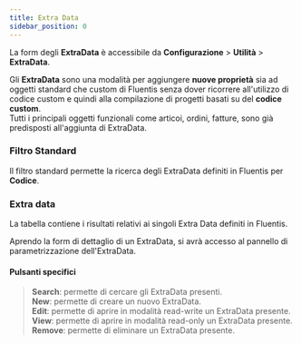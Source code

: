 ```yaml
---
title: Extra Data
sidebar_position: 0
---
```


La form degli **ExtraData** è accessibile da **Configurazione** > **Utilità** > **ExtraData**.

Gli **ExtraData** sono una modalità per aggiungere **nuove proprietà** sia ad oggetti standard che custom di Fluentis senza dover ricorrere all'utilizzo di codice custom e quindi alla compilazione di progetti basati su del **codice custom**.    
Tutti i principali oggetti funzionali come articoi, ordini, fatture, sono già predisposti all'aggiunta di ExtraData.

### Filtro Standard  
Il filtro standard permette la ricerca degli ExtraData definiti in Fluentis per **Codice**.  

### Extra data

La tabella contiene i risultati relativi ai singoli Extra Data definiti in Fluentis.  

Aprendo la form di dettaglio di un ExtraData, si avrà accesso al pannello di parametrizzazione dell'ExtraData.

#### Pulsanti specifici

> **Search**: permette di cercare gli ExtraData presenti.  
> **New**: permette di creare un nuovo ExtraData.  
> **Edit**: permette di aprire in modalità read-write un ExtraData presente.  
> **View**: permette di aprire in modalità read-only un ExtraData presente.  
> **Remove**: permette di eliminare un ExtraData presente.
